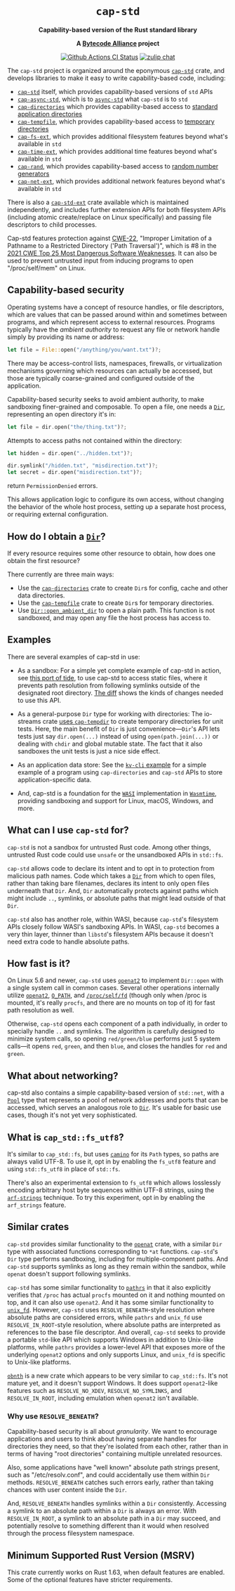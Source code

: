 <div align="center">
  <h1><code>cap-std</code></h1>

  <p>
    <strong>Capability-based version of the Rust standard library</strong>
  </p>

  <strong>A <a href="https://bytecodealliance.org/">Bytecode Alliance</a> project</strong>

  <p>
    <a href="https://github.com/bytecodealliance/cap-std/actions?query=workflow%3ACI"><img src="https://github.com/bytecodealliance/cap-std/workflows/CI/badge.svg" alt="Github Actions CI Status" /></a>
    <a href="https://bytecodealliance.zulipchat.com/#narrow/stream/217126-wasmtime"><img src="https://img.shields.io/badge/zulip-join_chat-brightgreen.svg" alt="zulip chat" /></a>
  </p>
</div>

The `cap-std` project is organized around the eponymous [`cap-std`] crate, and
develops libraries to make it easy to write capability-based code, including:

 - [`cap-std`] itself, which provides capability-based versions of `std` APIs
 - [`cap-async-std`], which is to [`async-std`] what `cap-std` is to `std`
 - [`cap-directories`] which provides capability-based access to
   [standard application directories]
 - [`cap-tempfile`], which provides capability-based access to
   [temporary directories]
 - [`cap-fs-ext`], which provides additional filesystem features beyond
   what's available in `std`
 - [`cap-time-ext`], which provides additional time features beyond
   what's available in `std`
 - [`cap-rand`], which provides capability-based access to
   [random number generators]
 - [`cap-net-ext`], which provides additional network features beyond
   what's available in `std`

There is also a [`cap-std-ext`](https://crates.io/crates/cap-std-ext) crate available
which is maintained independently, and includes further extension APIs for
both filesystem APIs (including atomic create/replace on Linux specifically)
and passing file descriptors to child processes.

Cap-std features protection against [CWE-22], "Improper Limitation of a
Pathname to a Restricted Directory ('Path Traversal')", which is #8 in the
[2021 CWE Top 25 Most Dangerous Software Weaknesses]. It can also be used to
prevent untrusted input from inducing programs to open "/proc/self/mem" on
Linux.

[CWE-22]: https://cwe.mitre.org/data/definitions/22.html
[2021 CWE Top 25 Most Dangerous Software Weaknesses]: https://cwe.mitre.org/top25/archive/2021/2021_cwe_top25.html
[`cap-std`]: https://github.com/bytecodealliance/cap-std/blob/main/cap-std/README.md
[`cap-async-std`]: https://github.com/bytecodealliance/cap-std/blob/main/cap-async-std/README.md
[`cap-directories`]: https://github.com/bytecodealliance/cap-std/blob/main/cap-directories/README.md
[`cap-tempfile`]: https://github.com/bytecodealliance/cap-std/blob/main/cap-tempfile/README.md
[`cap-fs-ext`]: https://github.com/bytecodealliance/cap-std/blob/main/cap-fs-ext/README.md
[`cap-time-ext`]: https://github.com/bytecodealliance/cap-std/blob/main/cap-time-ext/README.md
[`cap-rand`]: https://github.com/bytecodealliance/cap-std/blob/main/cap-rand/README.md
[`cap-net-ext`]: https://github.com/bytecodealliance/cap-std/blob/main/cap-net-ext/README.md
[`cap_std::fs`]: https://docs.rs/cap-std/latest/cap_std/fs/index.html
[`async-std`]: https://docs.rs/async-std/
[standard application directories]: https://docs.rs/directories-next/
[temporary directories]: https://docs.rs/tempfile/
[random number generators]: https://docs.rs/rand/

## Capability-based security

Operating systems have a concept of resource handles, or file descriptors, which
are values that can be passed around within and sometimes between programs, and
which represent access to external resources. Programs typically have the
*ambient authority* to request any file or network handle simply by providing
its name or address:

```rust
let file = File::open("/anything/you/want.txt")?;
```

There may be access-control lists, namespaces, firewalls, or virtualization
mechanisms governing which resources can actually be accessed, but those are
typically coarse-grained and configured outside of the application.

Capability-based security seeks to avoid ambient authority, to make sandboxing
finer-grained and composable. To open a file, one needs a [`Dir`], representing
an open directory it's in:

```rust
let file = dir.open("the/thing.txt")?;
```

Attempts to access paths not contained within the directory:

```rust
let hidden = dir.open("../hidden.txt")?;

dir.symlink("/hidden.txt", "misdirection.txt")?;
let secret = dir.open("misdirection.txt")?;
```

return `PermissionDenied` errors.

This allows application logic to configure its own access, without changing the
behavior of the whole host process, setting up a separate host process, or
requiring external configuration.

[`Dir`]: https://docs.rs/cap-std/latest/cap_std/fs/struct.Dir.html

## How do I obtain a [`Dir`]?

If every resource requires some other resource to obtain, how does one obtain
the first resource?

There currently are three main ways:
 - Use the [`cap-directories`] crate to create `Dir`s for config, cache and
   other data directories.
 - Use the [`cap-tempfile`] crate to create `Dir`s for temporary directories.
 - Use [`Dir::open_ambient_dir`] to open a plain path. This function is not
   sandboxed, and may open any file the host process has access to.

## Examples

There are several examples of cap-std in use:

 - As a sandbox: For a simple yet complete example of cap-std in action, see
   [this port of tide], to use cap-std to access static files, where it
   prevents path resolution from following symlinks outside of the designated
   root directory. [The diff] shows the kinds of changes needed to use this
   API.

 - As a general-purpose `Dir` type for working with directories: The io-streams
   crate [uses `cap-tempdir`] to create temporary directories for unit tests.
   Here, the main benefit of `Dir` is just convenience—`Dir`'s API lets tests
   just say `dir.open(...)` instead of using `open(path.join(...))` or dealing
   with `chdir` and global mutable state. The fact that it also sandboxes the
   unit tests is just a nice side effect.

 - As an application data store: See the [`kv-cli` example] for a simple example
   of a program using `cap-directories` and `cap-std` APIs to store
   application-specific data.

 - And, cap-std is a foundation for the [`WASI`] implementation in [`Wasmtime`],
   providing sandboxing and support for Linux, macOS, Windows, and more.

[uses `cap-tempdir`]: https://github.com/sunfishcode/io-streams/blob/main/tests/tests.rs#L16
[this port of tide]: https://github.com/sunfishcode/tide/
[The diff]: https://github.com/sunfishcode/tide/commit/9b4c5449c6b3d1f0c78d8f6f44669905be5a7c78
[`Dir::open_ambient_dir`]: https://docs.rs/cap-std/latest/cap_std/fs/struct.Dir.html#method.open_ambient_dir
[`kv-cli` example]: https://github.com/bytecodealliance/cap-std/blob/main/examples/kv-cli.rs
[`WASI`]: https://github.com/WebAssembly/WASI/
[`Wasmtime`]: https://wasmtime.dev/

## What can I use `cap-std` for?

`cap-std` is not a sandbox for untrusted Rust code. Among other things,
untrusted Rust code could use `unsafe` or the unsandboxed APIs in `std::fs`.

`cap-std` allows code to declare its intent and to opt in to protection from
malicious path names. Code which takes a [`Dir`] from which to open files,
rather than taking bare filenames, declares its intent to only open files
underneath that `Dir`. And, `Dir` automatically protects against paths which
might include `..`, symlinks, or absolute paths that might lead outside of that
`Dir`.

`cap-std` also has another role, within WASI, because `cap-std`'s filesystem
APIs closely follow WASI's sandboxing APIs. In WASI, `cap-std` becomes a very
thin layer, thinner than `libstd`'s filesystem APIs because it doesn't need
extra code to handle absolute paths.

## How fast is it?

On Linux 5.6 and newer, `cap-std` uses [`openat2`] to implement `Dir::open`
with a single system call in common cases. Several other operations internally
utilize [`openat2`], [`O_PATH`], and [`/proc/self/fd`] (though only when /proc
is mounted, it's really `procfs`, and there are no mounts on top of it) for
fast path resolution as well.

Otherwise, `cap-std` opens each component of a path individually, in order to
specially handle `..` and symlinks. The algorithm is carefully designed to
minimize system calls, so opening `red/green/blue` performs just 5 system
calls—it opens `red`, `green`, and then `blue`, and closes the handles for `red`
and `green`.

[`openat2`]: https://lwn.net/Articles/796868/
[`O_PATH`]: https://man7.org/linux/man-pages/man2/open.2.html
[`/proc/self/fd`]: https://man7.org/linux/man-pages/man5/proc.5.html

## What about networking?

cap-std also contains a simple capability-based version of `std::net`, with a
[`Pool`] type that represents a pool of network addresses and ports that can be
accessed, which serves an analogous role to [`Dir`]. It's usable for basic use
cases, though it's not yet very sophisticated.

[`Pool`]: https://docs.rs/cap-std/latest/cap_std/net/struct.Pool.html

## What is `cap_std::fs_utf8`?

It's similar to `cap_std::fs`, but uses [`camino`] for its `Path` types, so
paths are always valid UTF-8. To use it, opt in by enabling the `fs_utf8`
feature and using `std::fs_utf8` in place of `std::fs`.

There's also an experimental extension to `fs_utf8` which allows losslessly
encoding arbitrary host byte sequences within UTF-8 strings, using the
[`arf-strings`] technique. To try this experiment, opt in by enabling the
`arf_strings` feature.

## Similar crates

`cap-std` provides similar functionality to the [`openat`] crate, with a similar
`Dir` type with associated functions corresponding to `*at` functions.
`cap-std`'s `Dir` type performs sandboxing, including for multiple-component
paths. And `cap-std` supports symlinks as long as they remain within the
sandbox, while `openat` doesn't support following symlinks.

`cap-std` has some similar functionality to [`pathrs`] in that it also
explicitly verifies that `/proc` has actual `procfs` mounted on it and nothing
mounted on top, and it can also use `openat2`. And it has some similar
functionality to [`unix_fd`]. However, `cap-std` uses `RESOLVE_BENEATH`-style
resolution where absolute paths are considered errors, while `pathrs` and
`unix_fd` use `RESOLVE_IN_ROOT`-style resolution, where absolute paths are
interpreted as references to the base file descriptor. And overall, `cap-std`
seeks to provide a portable `std`-like API which supports Windows in addition
to Unix-like platforms, while `pathrs` provides a lower-level API that exposes
more of the underlying `openat2` options and only supports Linux, and `unix_fd`
is specific to Unix-like platforms.

[`obnth`] is a new crate which appears to be very similar to `cap_std::fs`.
It's not mature yet, and it doesn't support Windows. It does support
`openat2`-like features such as `RESOLVE_NO_XDEV`, `RESOLVE_NO_SYMLINKS`,
and `RESOLVE_IN_ROOT`, including emulation when `openat2` isn't available.

### Why use `RESOLVE_BENEATH`?

Capability-based security is all about *granularity*. We want to encourage
applications and users to think about having separate handles for directories
they need, so that they're isolated from each other, rather than in terms of
having "root directories" containing multiple unrelated resources.

Also, some applications have "well known" absolute path strings present, such
as "/etc/resolv.conf", and could accidentally use them within `Dir` methods.
`RESOLVE_BENEATH` catches such errors early, rather than taking chances with
user content inside the `Dir`.

And, `RESOLVE_BENEATH` handles symlinks within a `Dir` consistently. Accessing
a symlink to an absolute path within a `Dir` is always an error. With
`RESOLVE_IN_ROOT`, a symlink to an absolute path in a `Dir` may succeed, and
potentially resolve to something different than it would when resolved through
the process filesystem namespace.

## Minimum Supported Rust Version (MSRV)

This crate currently works on Rust 1.63, when default features are enabled.
Some of the optional features have stricter requirements.

[`arf-strings`]: https://github.com/bytecodealliance/arf-strings/
[`openat`]: https://crates.io/crates/openat
[`pathrs`]: https://crates.io/crates/pathrs
[`obnth`]: https://crates.io/crates/obnth
[`camino`]: https://crates.io/crates/camino
[`unix_fd`]: https://crates.io/crates/unix_fd

